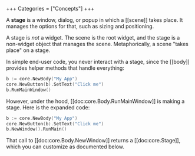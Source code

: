 +++
Categories = ["Concepts"]
+++

A **stage** is a window, dialog, or popup in which a [[scene]] takes place. It manages the options for that, such as sizing and positioning.

A stage is *not* a widget. The scene is the root widget, and the stage is a non-widget object that manages the scene. Metaphorically, a scene "takes place" on a stage.

In simple end-user code, you never interact with a stage, since the [[body]] provides helper methods that handle everything:

```Go
b := core.NewBody("My App")
core.NewButton(b).SetText("Click me")
b.RunMainWindow()
```

However, under the hood, [[doc:core.Body.RunMainWindow]] is making a stage. Here is the expanded code:

```Go
b := core.NewBody("My App")
core.NewButton(b).SetText("Click me")
b.NewWindow().RunMain()
```

That call to [[doc:core.Body.NewWindow]] returns a [[doc:core.Stage]], which you can customize as documented below.
